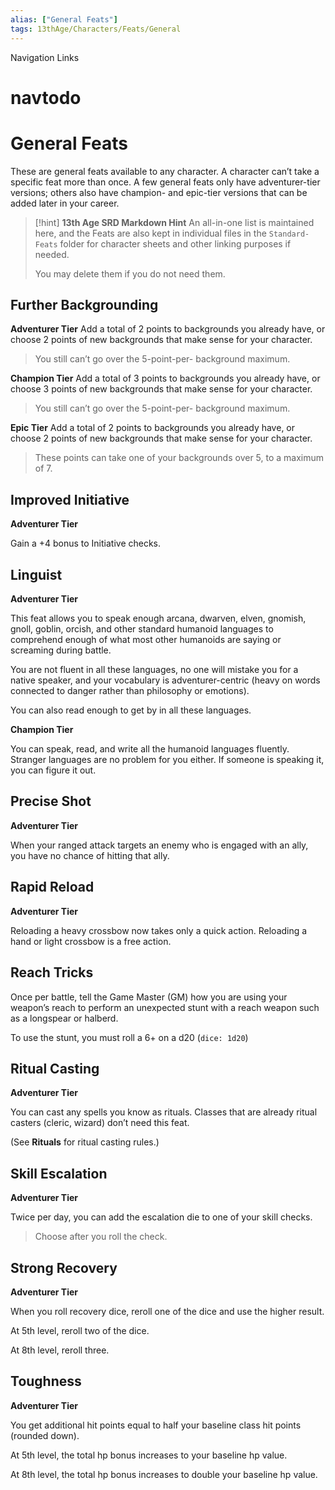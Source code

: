 ```yaml
---
alias: ["General Feats"]
tags: 13thAge/Characters/Feats/General
---
```


Navigation Links
# navtodo

# General Feats

These are general feats available to any character. A character can’t take a specific feat more than once. A few general feats only have adventurer-tier versions; others also have champion- and epic-tier versions that can be added later in your career.

> [!hint] __13th Age SRD Markdown Hint__
> An all-in-one list is maintained here, and the Feats are also kept in individual files in the `Standard-Feats` folder for character sheets and other linking purposes if needed.
>
> You may delete them if you do not need them.

## Further Backgrounding

__Adventurer Tier__
Add a total of 2 points to backgrounds you already have, or choose 2 points of new backgrounds that make sense for your character.

> You still can’t go over the 5-point-per- background maximum.

__Champion Tier__
Add a total of 3 points to backgrounds you already have, or choose 3 points of new backgrounds that make sense for your character.

> You still can’t go over the 5-point-per- background maximum.

__Epic Tier__
Add a total of 2 points to backgrounds you already have, or choose 2 points of new backgrounds that make sense for your character.

> These points can take one of your backgrounds over 5, to a maximum of 7.

## Improved Initiative

__Adventurer Tier__

Gain a +4 bonus to Initiative checks.

## Linguist

__Adventurer Tier__

This feat allows you to speak enough arcana, dwarven, elven, gnomish, gnoll, goblin, orcish, and other standard humanoid languages to comprehend enough of what most other humanoids are saying or screaming during battle.

You are not fluent in all these languages, no one will mistake you for a native speaker, and your vocabulary is adventurer-centric (heavy on words connected to danger rather than philosophy or emotions).

You can also read enough to get by in all these languages.

__Champion Tier__

You can speak, read, and write all the humanoid languages fluently. Stranger languages are no problem for you either. If someone is speaking it, you can figure it out.

## Precise Shot

__Adventurer Tier__

When your ranged attack targets an enemy who is engaged with an ally, you have no chance of hitting that ally.

## Rapid Reload

__Adventurer Tier__

Reloading a heavy crossbow now takes only a quick action. Reloading a hand or light crossbow is a free action.

## Reach Tricks

Once per battle, tell the Game Master (GM) how you are using your weapon’s reach to perform an unexpected stunt with a reach weapon such as a longspear or halberd.

To use the stunt, you must roll a 6+ on a d20 (`dice: 1d20`)

## Ritual Casting

__Adventurer Tier__

You can cast any spells you know as rituals. Classes that are already ritual casters (cleric, wizard) don’t need this feat.

(See __Rituals__ for ritual casting rules.)

## Skill Escalation

__Adventurer Tier__

Twice per day, you can add the escalation die to one of your skill checks.

> Choose after you roll the check.

## Strong Recovery

__Adventurer Tier__

When you roll recovery dice, reroll one of the dice and use the higher result.

At 5th level, reroll two of the dice.

At 8th level, reroll three.

## Toughness

__Adventurer Tier__

You get additional hit points equal to half your baseline class hit points (rounded down).

At 5th level, the total hp bonus increases to your baseline hp value.

At 8th level, the total hp bonus increases to double your baseline hp value.
